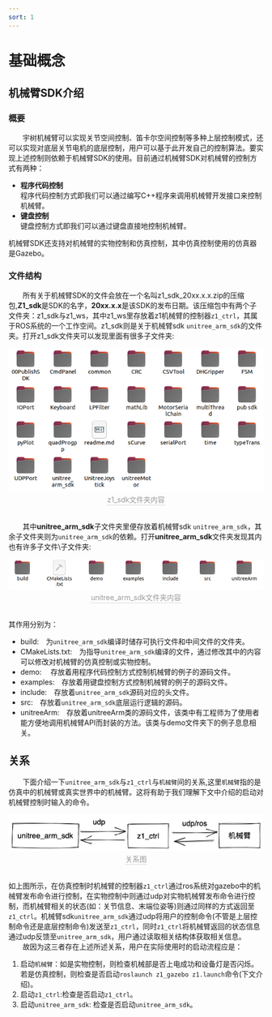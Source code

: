 ```yaml
---
sort: 1
---
```


# 基础概念

## 机械臂SDK介绍
### 概要
&emsp;&emsp;宇树机械臂可以实现关节空间控制、笛卡尔空间控制等多种上层控制模式，还可以实现对底层关节电机的底层控制，用户可以基于此开发自己的控制算法。要实现上述控制则依赖于机械臂SDK的使用。目前通过机械臂SDK对机械臂的控制方式有两种：
+ **程序代码控制** \
程序代码控制方式即我们可以通过编写C++程序来调用机械臂开发接口来控制机械臂。
+ **键盘控制** \
键盘控制方式即我们可以通过键盘直接地控制机械臂。

机械臂SDK还支持对机械臂的实物控制和仿真控制，其中仿真控制使用的仿真器是Gazebo。



### 文件结构
&emsp;&emsp;所有关于机械臂SDK的文件会放在一个名叫z1_sdk_20xx.x.x.zip的压缩包,**Z1_sdk**是SDK的名字，**20xx.x.x**是该SDK的发布日期。该压缩包中有两个子文件夹：z1_sdk与z1_ws，其中z1_ws里存放着z1机械臂的控制器`z1_ctrl`，其属于ROS系统的一个工作空间。z1_sdk则是关于机械臂sdk `unitree_arm_sdk`的文件夹。打开z1_sdk文件夹可以发现里面有很多子文件夹:
<!-- ![z1_sdk_struc](../../img/z1_sdk_struc.png) -->
<center>
<img src="../img/z1_sdk_struc.png" style="zoom:100%" alt=" 图片不见了。。。 "/>
<br>
<div style="color:orange; border-bottom: 0.1px solid #d9d9d9;
display: inline-block;
color: #999;
padding: 1px;">z1_sdk文件夹内容</div>
</center>
<br>


&emsp;&emsp;其中**unitree_arm_sdk**子文件夹里便存放着机械臂sdk `unitree_arm_sdk`，其余子文件夹则为`unitree_arm_sdk`的依赖。打开**unitree_arm_sdk**文件夹发现其内也有许多子文件\子文件夹:
<!-- ![unitree_arm_sdk_struct](../../img/unitree_arm_sdk_struct.png)\ -->
<center>
<img src="../img/unitree_arm_sdk_struct.png" style="zoom:100%" alt=" 图片不见了。。。 "/>
<br>
<div style="color:orange; border-bottom: 0.1px solid #d9d9d9;
display: inline-block;
color: #999;
padding: 1px;">unitree_arm_sdk文件夹内容</div>
</center>
<br> 

其作用分别为：
+ build:&emsp;为`unitree_arm_sdk`编译时储存可执行文件和中间文件的文件夹。
+ CMakeLists.txt:&emsp;为指导`unitree_arm_sdk`编译的文件，通过修改其中的内容可以修改对机械臂的仿真控制或实物控制。
+ demo: &emsp;存放着用程序代码控制方式控制机械臂的例子的源码文件。
+ examples:&emsp;存放着用键盘控制方式控制机械臂的例子的源码文件。
+ include:&emsp;存放着`unitree_arm_sdk`源码对应的头文件。
+ src:&emsp;存放着`unitree_arm_sdk`底层运行逻辑的源码。
+ unitreeArm:&emsp;存放着unitreeArm类的源码文件，该类中有工程师为了使用者能方便地调用机械臂API而封装的方法。该类与demo文件夹下的例子息息相关。


## 关系
&emsp;&emsp;下面介绍一下`unitree_arm_sdk`与`z1_ctrl`与`机械臂`间的关系,这里`机械臂`指的是仿真中的机械臂或真实世界中的机械臂。这将有助于我们理解下文中介绍的启动对机械臂控制时输入的命令。
<!-- ![关系图](../../img/relationAbout_z1_ws_sdk.png) -->
<center>
<img src="../img/relationAbout_z1_ws_sdk.png" style="zoom:100%" alt=" 图片不见了。。。 "/>
<br>
<div style="color:orange; border-bottom: 0.1px solid #d9d9d9;
display: inline-block;
color: #999;
padding: 1px;">关系图</div>
</center>
<br>

如上图所示，在仿真控制时机械臂的控制器`z1_ctrl`通过ros系统对gazebo中的机械臂发布命令进行控制，在实物控制中则通过udp对实物机械臂发布命令进行控制，而机械臂相关的状态(如：关节信息、末端位姿等)则通过同样的方式返回至`z1_ctrl`。机械臂sdk`unitree_arm_sdk`通过udp将用户的控制命令(不管是上层控制命令还是底层控制命令)发送至`z1_ctrl`，同时`z1_ctrl`将机械臂返回的状态信息通过udp反馈至`unitree_arm_sdk`，用户通过读取相关结构体获取相关信息。\
&emsp;&emsp;故因为这三者存在上述所述关系，用户在实际使用时的启动流程应是：
1. 启动`机械臂`：如是实物控制，则检查机械部是否上电成功和设备灯是否闪烁。若是仿真控制，则检查是否启动`roslaunch z1_gazebo z1.launch`命令(下文介绍)。
2. 启动`z1_ctrl`:检查是否启动`z1_ctrl`。
3. 启动`unitree_arm_sdk`: 检查是否启动`unitree_arm_sdk`。        
